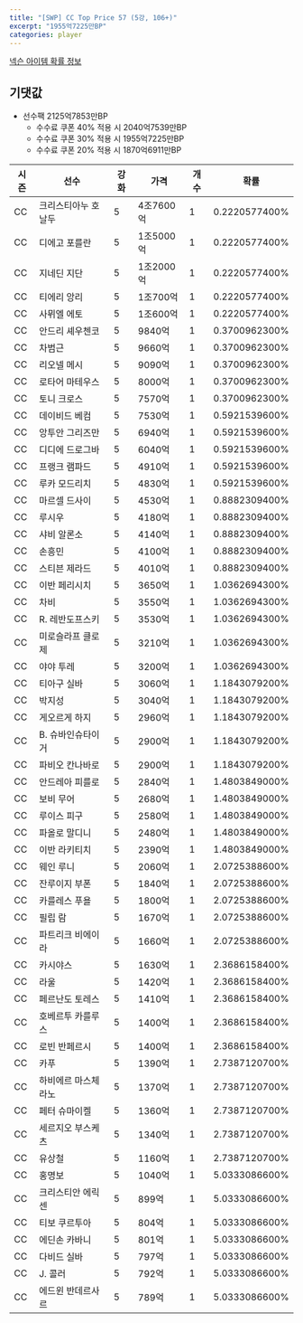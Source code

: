 ```yaml
---
title: "[SWP] CC Top Price 57 (5강, 106+)"
excerpt: "1955억7225만BP"
categories: player
---
```

[넥슨 아이템 확률 정보](http://iteminfo.nexon.com/probability/fo4?sn=7444)

## 기댓값
  - 선수팩 2125억7853만BP
    - 수수료 쿠폰 40% 적용 시 2040억7539만BP
    - 수수료 쿠폰 30% 적용 시 1955억7225만BP
    - 수수료 쿠폰 20% 적용 시 1870억6911만BP


|시즌|선수|강화|가격|개수|확률|
|---|---|---|---|---|---|
|CC|크리스티아누 호날두|5|4조7600억|1|0.2220577400%|
|CC|디에고 포를란|5|1조5000억|1|0.2220577400%|
|CC|지네딘 지단|5|1조2000억|1|0.2220577400%|
|CC|티에리 앙리|5|1조700억|1|0.2220577400%|
|CC|사뮈엘 에토|5|1조600억|1|0.2220577400%|
|CC|안드리 셰우첸코|5|9840억|1|0.3700962300%|
|CC|차범근|5|9660억|1|0.3700962300%|
|CC|리오넬 메시|5|9090억|1|0.3700962300%|
|CC|로타어 마테우스|5|8000억|1|0.3700962300%|
|CC|토니 크로스|5|7570억|1|0.3700962300%|
|CC|데이비드 베컴|5|7530억|1|0.5921539600%|
|CC|앙투안 그리즈만|5|6940억|1|0.5921539600%|
|CC|디디에 드로그바|5|6040억|1|0.5921539600%|
|CC|프랭크 램파드|5|4910억|1|0.5921539600%|
|CC|루카 모드리치|5|4830억|1|0.5921539600%|
|CC|마르셀 드사이|5|4530억|1|0.8882309400%|
|CC|루시우|5|4180억|1|0.8882309400%|
|CC|샤비 알론소|5|4140억|1|0.8882309400%|
|CC|손흥민|5|4100억|1|0.8882309400%|
|CC|스티븐 제라드|5|4010억|1|0.8882309400%|
|CC|이반 페리시치|5|3650억|1|1.0362694300%|
|CC|차비|5|3550억|1|1.0362694300%|
|CC|R. 레반도프스키|5|3530억|1|1.0362694300%|
|CC|미로슬라프 클로제|5|3210억|1|1.0362694300%|
|CC|야야 투레|5|3200억|1|1.0362694300%|
|CC|티아구 실바|5|3060억|1|1.1843079200%|
|CC|박지성|5|3040억|1|1.1843079200%|
|CC|게오르게 하지|5|2960억|1|1.1843079200%|
|CC|B. 슈바인슈타이거|5|2900억|1|1.1843079200%|
|CC|파비오 칸나바로|5|2900억|1|1.1843079200%|
|CC|안드레아 피를로|5|2840억|1|1.4803849000%|
|CC|보비 무어|5|2680억|1|1.4803849000%|
|CC|루이스 피구|5|2580억|1|1.4803849000%|
|CC|파올로 말디니|5|2480억|1|1.4803849000%|
|CC|이반 라키티치|5|2390억|1|1.4803849000%|
|CC|웨인 루니|5|2060억|1|2.0725388600%|
|CC|잔루이지 부폰|5|1840억|1|2.0725388600%|
|CC|카를레스 푸욜|5|1800억|1|2.0725388600%|
|CC|필립 람|5|1670억|1|2.0725388600%|
|CC|파트리크 비에이라|5|1660억|1|2.0725388600%|
|CC|카시야스|5|1630억|1|2.3686158400%|
|CC|라울|5|1420억|1|2.3686158400%|
|CC|페르난도 토레스|5|1410억|1|2.3686158400%|
|CC|호베르투 카를루스|5|1400억|1|2.3686158400%|
|CC|로빈 반페르시|5|1400억|1|2.3686158400%|
|CC|카푸|5|1390억|1|2.7387120700%|
|CC|하비에르 마스체라노|5|1370억|1|2.7387120700%|
|CC|페터 슈마이켈|5|1360억|1|2.7387120700%|
|CC|세르지오 부스케츠|5|1340억|1|2.7387120700%|
|CC|유상철|5|1160억|1|2.7387120700%|
|CC|홍명보|5|1040억|1|5.0333086600%|
|CC|크리스티안 에릭센|5|899억|1|5.0333086600%|
|CC|티보 쿠르투아|5|804억|1|5.0333086600%|
|CC|에딘손 카바니|5|801억|1|5.0333086600%|
|CC|다비드 실바|5|797억|1|5.0333086600%|
|CC|J. 콜러|5|792억|1|5.0333086600%|
|CC|에드윈 반데르사르|5|789억|1|5.0333086600%|
